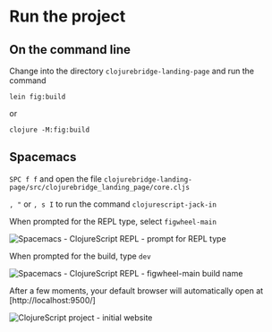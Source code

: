 # Run the project

## On the command line

Change into the directory `clojurebridge-landing-page` and run the command

`lein fig:build`

or

`clojure -M:fig:build`

## Spacemacs

`SPC f f` and open the file `clojurebridge-landing-page/src/clojurebridge_landing_page/core.cljs`

`, "` or `, s I` to run the command `clojurescript-jack-in`

When prompted for the REPL type, select `figwheel-main`

![Spacemacs - ClojureScript REPL - prompt for REPL type](/images/cljs-website-run-spacemacs-repl-type.png)

When prompted for the build, type `dev`

![Spacemacs - ClojureScript REPL - figwheel-main build name](/images/cljs-website-run-spacemacs-build-dev.png)


After a few moments, your default browser will automatically open at [http://localhost:9500/]

![ClojureScript project - initial website](/images/cljs-website-run--webpage.png)
